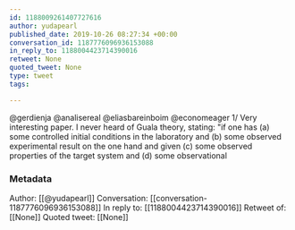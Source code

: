 ```yaml
---
id: 1188009261407727616
author: yudapearl
published_date: 2019-10-26 08:27:34 +00:00
conversation_id: 1187776096936153088
in_reply_to: 1188004423714390016
retweet: None
quoted_tweet: None
type: tweet
tags:

---
```


@gerdienja @analisereal @eliasbareinboim @economeager 1/ Very interesting paper. I never heard of Guala theory, stating: "if one has (a) some controlled initial conditions in the laboratory and (b) some observed experimental result
on the one hand and given (c) some observed properties of the target system and (d) some observational

### Metadata

Author: [[@yudapearl]]
Conversation: [[conversation-1187776096936153088]]
In reply to: [[1188004423714390016]]
Retweet of: [[None]]
Quoted tweet: [[None]]
